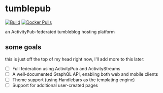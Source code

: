 # tumblepub

[![Build](https://github.com/sand-head/tumblepub/actions/workflows/build.yml/badge.svg)](https://github.com/sand-head/tumblepub/actions/workflows/build.yml)
[![Docker Pulls](https://img.shields.io/docker/pulls/sandhead/tumblepub)](https://hub.docker.com/r/sandhead/tumblepub)

an ActivityPub-federated tumbleblog hosting platform

## some goals

this is just off the top of my head right now, I'll add more to this later:

- [ ] Full federation using ActivityPub and ActivityStreams
- [ ] A well-documented GraphQL API, enabling both web and mobile clients
- [ ] Theme support (using Handlebars as the templating engine)
- [ ] Support for additional user-created pages
